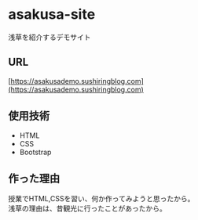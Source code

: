# asakusa-site
浅草を紹介するデモサイト

## URL
[https://asakusademo.sushiringblog.com](https://asakusademo.sushiringblog.com)

## 使用技術
- HTML
- CSS
- Bootstrap

## 作った理由
授業でHTML,CSSを習い、何か作ってみようと思ったから。  
浅草の理由は、昔観光に行ったことがあったから。
